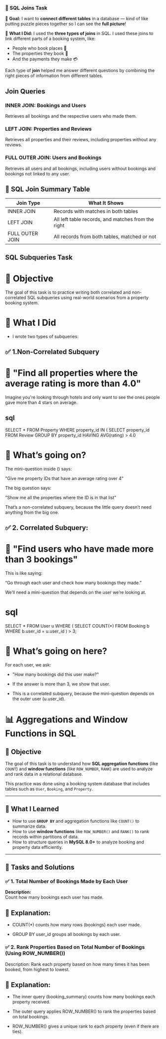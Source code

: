 ### 🧩 SQL Joins Task 

📌 **Goal:**
I want to **connect different tables** in a database — kind of like putting puzzle pieces together so I can see the **full picture**!

🧠 **What I Did:**
I used the **three types of joins** in SQL. I used these joins to link different parts of a booking system, like:

* People who book places 🧍
* The properties they book 🏡
* And the payments they make 💳

Each type of **join** helped me answer different questions by combining the right pieces of information from different tables.

## Join Queries

### INNER JOIN: Bookings and Users
Retrieves all bookings and the respective users who made them.

### LEFT JOIN: Properties and Reviews
Retrieves all properties and their reviews, including properties without any reviews.

### FULL OUTER JOIN: Users and Bookings
Retrieves all users and all bookings, including users without bookings and bookings not linked to any user.

## 🔗 SQL Join Summary Table

| Join Type        | What It Shows                                           |
|------------------|---------------------------------------------------------|
| INNER JOIN       | Records with matches in both tables                     |
| LEFT JOIN        | All left table records, and matches from the right      |
| FULL OUTER JOIN  | All records from both tables, matched or not            |



##  SQL Subqueries Task

# 📌 Objective

The goal of this task is to practice writing both correlated and non-correlated SQL subqueries using real-world scenarios from a property booking system.

# 🧠 What I Did
  * I wrote two types of subqueries:

## ✅ 1.Non-Correlated Subquery

# 🧠 "Find all properties where the average rating is more than 4.0"

Imagine you're looking through hotels and only want to see the ones people gave more than 4 stars on average.

## sql
SELECT * 
FROM Property
WHERE property_id IN (
    SELECT property_id
    FROM Review
    GROUP BY property_id
    HAVING AVG(rating) > 4.0

# 🧾 What’s going on?

The mini-question inside () says:

"Give me property IDs that have an average rating over 4"

The big question says:

"Show me all the properties where the ID is in that list"

That’s a non-correlated subquery, because the little query doesn’t need anything from the big one.


## ✅ 2. Correlated Subquery:

# 🧠 "Find users who have made more than 3 bookings"
This is like saying:

“Go through each user and check how many bookings they made.”

We’ll need a mini-question that depends on the user we’re looking at.

# sql
SELECT * 
FROM User u
WHERE (
    SELECT COUNT(*) 
    FROM Booking b 
    WHERE b.user_id = u.user_id
) > 3;

# 🧾 What’s going on here?

For each user, we ask:

* "How many bookings did this user make?"

* If the answer is more than 3, we show that user.

* This is a correlated subquery, because the mini-question depends on the outer user (u.user_id).



# 📊 Aggregations and Window Functions in SQL

## 🎯 Objective

The goal of this task is to understand how **SQL aggregation functions** (like `COUNT`) and **window functions** (like `ROW_NUMBER`, `RANK`) are used to analyze and rank data in a relational database.

This practice was done using a booking system database that includes tables such as `User`, `Booking`, and `Property`.

---

## 🧠 What I Learned

- How to use **`GROUP BY`** and aggregation functions like `COUNT()` to summarize data.
- How to use **window functions** like `ROW_NUMBER()` and `RANK()` to rank records within partitions of data.
- How to structure queries in **MySQL 8.0+** to analyze booking and property data efficiently.

---

## 📌 Tasks and Solutions

### ✅ 1. Total Number of Bookings Made by Each User

**Description:**  
Count how many bookings each user has made.

## 🧾 Explanation:

* COUNT(*) counts how many rows (bookings) each user made.

* GROUP BY user_id groups all bookings by each user.


### ✅ 2. Rank Properties Based on Total Number of Bookings (Using ROW_NUMBER())

Description:
Rank each property based on how many times it has been booked, from highest to lowest.

## 🧾 Explanation:

* The inner query (booking_summary) counts how many bookings each property received.

* The outer query applies ROW_NUMBER() to rank the properties based on total bookings.

* ROW_NUMBER() gives a unique rank to each property (even if there are ties).

